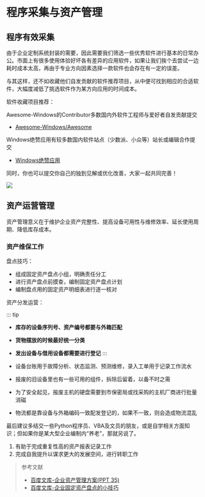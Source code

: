 # 程序采集与资产管理

## 程序有效采集

由于企业定制系统封装的需要，因此需要我们筛选一些优秀软件进行基本的日常办公。市面上有很多使用体验好坏各有差异的应用软件，如果让我们挨个去尝试一边耗时成本太高，再由于专业方向因素选择一款软件也会存在有一定的误差。

与其这样，还不如收藏他们自发贡献的软件推荐项目，从中便可找到相应的合适软件，大幅度减低了挑选软件作为某方向应用的时间成本。

软件收藏项目推荐：

Awesome-Windows的Contributor多数国内外软件工程师与爱好者自发贡献提交

* [Awesome-Windows/Awesome](https://github.com/Awesome-Windows/Awesome)

 Windows绝赞应用有较多数国内软件站点（少数派、小众等）站长或编辑合作提交

* [Windows绝赞应用](https://amazing-apps.gitbook.io/windows-apps-that-amaze-us/zh-cn)

同时，你也可以提交你自己的独到见解或优化改善，大家一起共同完善！

![](https://i.postimg.cc/N0c1PJYD/2020-04-29-22-40-26.png)



## 资产运营管理

资产管理意义在于维护企业资产完整性、提高设备可用性与维修效率、延长使用周期、降低库存成本。

### 资产维保工作

盘点技巧：

* 组成固定资产盘点小组，明确责任分工
* 进行资产盘点前摸查，编制固定资产盘点计划
* 编制盘点用的固定资产明细表进行逐一核对

资产分发运营：

::: tip
* **库存的设备序列号、资产编号都要与外箱匹配**
* **货物摆放的时候最好统一分类**
* **发出设备与借用设备都需要进行登记**
:::

* 设备台账用于故障分析、状态监测、预测维修，录入工单用于记录工作流水
* 报废的旧设备里也有一些可用的组件，拆除后留着，以备不时之需
* 为了安全起见，报废主机的硬盘需要到市保密局或找采购的主机厂商进行批量消磁
* 物流都是靠设备与外箱编码一致配发登记的，如果不一致，则会造成物流混乱

最后建议多结交一些Python程序员、VBA及文员的朋友，或是自学相关方面知识；但如果你是某大型企业编制内“养老”，那就另说了。

1. 有助于完成重复性高的资产报表记录工作
2. 完成自我提升以谋求更大的发展空间，进行转职工作

> 参考文献
> * [百度文库-企业资产管理方案(PPT 35)](https://wenku.baidu.com/view/cef593dfe55c3b3567ec102de2bd960591c6d97e.html)
> * [百度文库-企业固定资产盘点的小技巧](https://wenku.baidu.com/view/bab650cff90f76c661371a9a.html)
